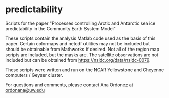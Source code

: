 # predictability
Scripts for the paper "Processes controlling Arctic and Antarctic sea ice predictability in the Community Earth System Model"

These scripts contain the analysis Matlab code used as the basis of this paper. 
Certain colormaps and netcdf utilities may not be included but should be obtainable from Mathworks if desired.
Not all of the region map scripts are included, but the masks are.
The satellite observations are not included but can be obtained from https://nsidc.org/data/nsidc-0079.

These scripts were written and run on the NCAR Yellowstone and Cheyenne computers / Geyser cluster.

For questions and comments, please contact Ana Ordonez at ordonana@uw.edu
